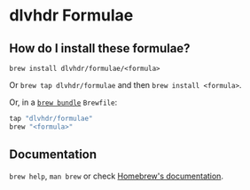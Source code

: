 # dlvhdr Formulae

## How do I install these formulae?

`brew install dlvhdr/formulae/<formula>`

Or `brew tap dlvhdr/formulae` and then `brew install <formula>`.

Or, in a [`brew bundle`](https://github.com/Homebrew/homebrew-bundle) `Brewfile`:

```ruby
tap "dlvhdr/formulae"
brew "<formula>"
```

## Documentation

`brew help`, `man brew` or check [Homebrew's documentation](https://docs.brew.sh).
